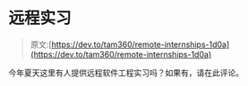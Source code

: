 # 远程实习

> 原文:[https://dev.to/tam360/remote-internships-1d0a](https://dev.to/tam360/remote-internships-1d0a)

今年夏天这里有人提供远程软件工程实习吗？如果有，请在此评论。